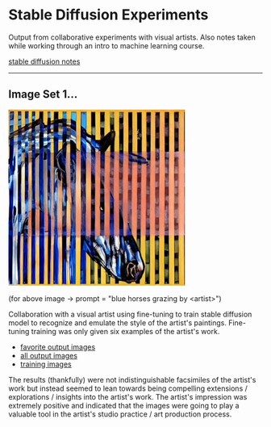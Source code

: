 # Stable Diffusion Experiments


Output from collaborative experiments with visual artists. Also notes taken while working through an intro to machine learning course.

[stable diffusion notes](/assets/general-notes)


---

## Image Set 1...

<img style="width: 350px;" src="./assets/image-set-1/image-001-0002.jpg">

(for above image → prompt = "blue horses grazing by &lt;artist&gt;")

Collaboration with a visual artist using fine-tuning to train stable diffusion model to recognize and emulate the style of the artist's paintings. Fine-tuning training was only given six examples of the artist's work. 
* [favorite output images](/assets/image-set-1/favorite-output-images.md)
* [all output images](/assets/image-set-1/all-output-images.md)
* [training images](/assets/image-set-1/training-images.md)

The results (thankfully) were not indistinguishable facsimiles of the artist's work but instead seemed to lean towards being compelling extensions / explorations / insights into the artist's work. The artist's impression was extremely positive and indicated that the images were going to play a valuable tool in the artist's studio practice / art production process.
